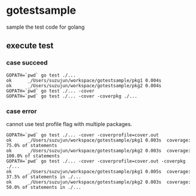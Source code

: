 # gotestsample
sample the test code for golang

## execute test

### case succeed
```
GOPATH=`pwd` go test ./...
ok  	_/Users/suzujun/workspace/gotestsample/pkg1	0.004s
ok  	_/Users/suzujun/workspace/gotestsample/pkg2	0.004s
GOPATH=`pwd` go test ./... -cover
GOPATH=`pwd` go test ./... -cover -coverpkg ./...
```

### 

### case error
cannot use test profile flag with multiple packages.
```
GOPATH=`pwd` go test ./... -cover -coverprofile=cover.out
ok  	_/Users/suzujun/workspace/gotestsample/pkg1	0.003s	coverage: 75.0% of statements
ok  	_/Users/suzujun/workspace/gotestsample/pkg2	0.003s	coverage: 100.0% of statements
GOPATH=`pwd` go test ./... -cover -coverprofile=cover.out -coverpkg ./...
ok  	_/Users/suzujun/workspace/gotestsample/pkg1	0.005s	coverage: 37.5% of statements in ./...
ok  	_/Users/suzujun/workspace/gotestsample/pkg2	0.003s	coverage: 50.0% of statements in ./...
```


